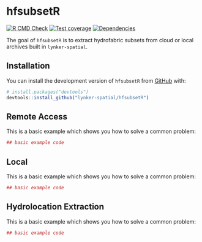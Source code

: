 
<!-- README.md is generated from README.Rmd. Please edit that file -->

# hfsubsetR

<!-- badges: start -->

[![R CMD
Check](https://github.com/lynker-spatial/hfsubsetR/actions/workflows/R-CMD-check.yaml/badge.svg)](https://github.com/lynker-spatial/hfsubsetR/actions/workflows/R-CMD-check.yaml)
[![Test
coverage](https://github.com/lynker-spatial/hfsubsetR/actions/workflows/test-coverage.yaml/badge.svg)](https://github.com/lynker-spatial/hfsubsetR/actions/workflows/test-coverage.yaml)
[![Dependencies](https://img.shields.io/badge/dependencies-6/70-orange?style=flat)](#)
<!-- badges: end -->

The goal of `hfsubsetR` is to extract hydrofabric subsets from cloud or
local archives built in `lynker-spatial`.

## Installation

You can install the development version of `hfsubsetR` from
[GitHub](https://github.com/) with:

``` r
# install.packages("devtools")
devtools::install_github("lynker-spatial/hfsubsetR")
```

## Remote Access

This is a basic example which shows you how to solve a common problem:

``` r
## basic example code
```

## Local

This is a basic example which shows you how to solve a common problem:

``` r
## basic example code
```

## Hydrolocation Extraction

This is a basic example which shows you how to solve a common problem:

``` r
## basic example code
```
